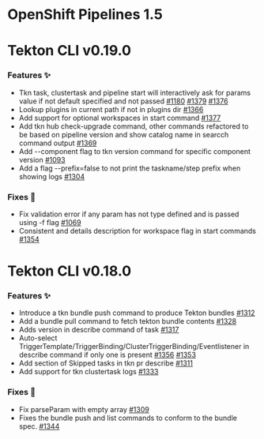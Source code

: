 # OpenShift Pipelines 1.5

# Tekton CLI v0.19.0

### Features ✨

* Tkn task, clustertask and pipeline start will interactively ask for params value if not default specified and not passed [#1180](https://github.com/tektoncd/cli/pull/1180) [#1379](https://github.com/tektoncd/cli/pull/1379) [#1376](https://github.com/tektoncd/cli/pull/1376)
* Lookup plugins in current path if not in plugins dir [#1366](https://github.com/tektoncd/cli/pull/1366)
* Add support for optional workspaces in start command [#1377](https://github.com/tektoncd/cli/pull/1377)
* Add tkn hub check-upgrade command, other commands refactored to be based on pipeline version and show catalog name in searcch command output [#1369](https://github.com/tektoncd/cli/pull/1369)
* Add --component flag to tkn version command for specific component version [#1093](https://github.com/tektoncd/cli/pull/1093)
* Add a flag --prefix=false to not print the taskname/step prefix when showing logs [#1304](https://github.com/tektoncd/cli/pull/1304)

### Fixes 🐛

* Fix validation error if any param has not type defined and is passed using -f flag [#1069](https://github.com/tektoncd/cli/pull/1069)
* Consistent and details description for workspace flag in start commands [#1354](https://github.com/tektoncd/cli/pull/1354)

# Tekton CLI v0.18.0

### Features ✨

* Introduce a tkn bundle push command to produce Tekton bundles [#1312](https://github.com/tektoncd/cli/pull/1312)
* Add a bundle pull command to fetch tekton bundle contents [#1328](https://github.com/tektoncd/cli/pull/1328)
* Adds version in describe command of task [#1317](https://github.com/tektoncd/cli/pull/1317)
* Auto-select TriggerTemplate/TriggerBinding/ClusterTriggerBinding/Eventlistener in describe command if only one is present [#1356](https://github.com/tektoncd/cli/pull/1356) [#1353](https://github.com/tektoncd/cli/pull/1353)
* Add section of Skipped tasks in tkn pr describe [#1311](https://github.com/tektoncd/cli/pull/1311)
* Add support for tkn clustertask logs [#1333](https://github.com/tektoncd/cli/pull/1333)

### Fixes 🐛

* Fix parseParam with empty array [#1309](https://github.com/tektoncd/cli/pull/1309)
* Fixes the bundle push and list commands to conform to the bundle spec. [#1344](https://github.com/tektoncd/cli/pull/1344)
